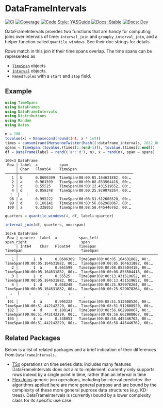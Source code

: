 # DataFrameIntervals

[![CI](https://github.com/beacon-biosignals/DataFrameIntervals.jl/actions/workflows/CI.yml/badge.svg)](https://github.com/beacon-biosignals/DataFrameIntervals.jl/actions/workflows/CI.yml)
[![Coverage](https://codecov.io/gh/beacon-biosignals/DataFrameIntervals.jl/branch/main/graph/badge.svg?token=q4x7zu3TeU)](https://codecov.io/gh/beacon-biosignals/DataFrameIntervals.jl)
[![Code Style: YASGuide](https://img.shields.io/badge/code%20style-yas-violet.svg)](https://github.com/jrevels/YASGuide)
[![Docs: Stable](https://img.shields.io/badge/docs-stable-blue.svg)](https://beacon-biosignals.github.io/DataFrameIntervals.jl/stable)
[![Docs: Dev](https://img.shields.io/badge/docs-dev-blue.svg)](https://beacon-biosignals.github.io/DataFrameIntervals.jl/dev)

DataFrameIntervals provides two functions that are handy for computing joins over intervals
of time: `interval_join` and `groupby_interval_join`, and a helper function called `quantile_windows`. See their doc strings for details.

Rows match in this join if their time spans overlap. The time spans can be represented as

- [`TimeSpan`](https://juliapackages.com/p/timespans) objects 
- [`Interval`](https://juliapackages.com/p/intervals) objects.
- `NamedTuples` with a `start` and `stop` field.

## Example

```julia
using TimeSpans
using DataFrames
using DataFrameIntervals
using Distributions
using Random
using Dates

n = 100
tovalue(x) = Nanosecond(round(Int, x * 1e9))
times = cumsum(rand(MersenneTwister(hash((:dataframe_intervals, 2022_06_01))), Gamma(3, 2), n+1))
spans = TimeSpan.(tovalue.(times[1:(end-1)]), tovalue.(times[2:end]))
df = DataFrame(label = rand(('a':'d'), n), x = rand(n), span = spans)
```

```
100×3 DataFrame
 Row │ label  x          span
     │ Char   Float64    TimeSpan
─────┼─────────────────────────────────────────────────────
   1 │ b      0.0606309  TimeSpan(00:00:05.164631882, 00:…
   2 │ a      0.961599   TimeSpan(00:00:08.853504418, 00:…
   3 │ c      0.55525    TimeSpan(00:00:13.431519652, 00:…
   4 │ d      0.058248   TimeSpan(00:00:25.929078264, 00:…
  ⋮  │   ⋮        ⋮                      ⋮
  98 │ a      0.995222   TimeSpan(00:08:51.512608520, 00:…
  99 │ d      0.188141   TimeSpan(00:08:56.662988067, 00:…
 100 │ a      0.338053   TimeSpan(00:08:58.445446762, 00:…
 ```

```julia
quarters = quantile_windows(4, df, label=:quarter)

interval_join(df, quarters, on=:span)
```

```
103×6 DataFrame
 Row │ quarter  label  x          span_left                          span_right                         span                              
     │ Int64    Char   Float64    TimeSpan                           TimeSpan                           TimeSpan                          
─────┼────────────────────────────────────────────────────────────────────────────────────────────────────────────────────────────────────
   1 │       1  b      0.0606309  TimeSpan(00:00:05.164631882, 00:…  TimeSpan(00:00:05.164631882, 00:…  TimeSpan(00:00:05.164631882, 00:…
   2 │       1  a      0.961599   TimeSpan(00:00:08.853504418, 00:…  TimeSpan(00:00:05.164631882, 00:…  TimeSpan(00:00:08.853504418, 00:…
   3 │       1  c      0.55525    TimeSpan(00:00:13.431519652, 00:…  TimeSpan(00:00:05.164631882, 00:…  TimeSpan(00:00:13.431519652, 00:…
   4 │       1  d      0.058248   TimeSpan(00:00:25.929078264, 00:…  TimeSpan(00:00:05.164631882, 00:…  TimeSpan(00:00:25.929078264, 00:…
  ⋮  │    ⋮       ⋮        ⋮                      ⋮                                  ⋮                                  ⋮
 101 │       4  a      0.995222   TimeSpan(00:08:51.512608520, 00:…  TimeSpan(00:06:51.442142229, 00:…  TimeSpan(00:08:51.512608520, 00:…
 102 │       4  d      0.188141   TimeSpan(00:08:56.662988067, 00:…  TimeSpan(00:06:51.442142229, 00:…  TimeSpan(00:08:56.662988067, 00:…
 103 │       4  a      0.338053   TimeSpan(00:08:58.445446762, 00:…  TimeSpan(00:06:51.442142229, 00:…  TimeSpan(00:08:58.445446762, 00:…
```

## Related Packages

Below is a list of related packages and a brief indication of their differences from `DataFrameIntervals`.

- [TSx](https://github.com/xKDR/TSx.jl) operations on time series data: includes many features DataFrameIntervals does not aim to implement; currently only supports rows indexd by a single point in time, rather than an interval in time
- [FlexiJoins](https://gitlab.com/aplavin/FlexiJoins.jl) generic join operations, including by interval predictes: the algorithms applied here are more general purpose and are bound by the complexity of these more general puprose data structures (e.g. KD-trees). DataFrameIntervals is (currently) bound by a lower complexity class for its specific use case.
